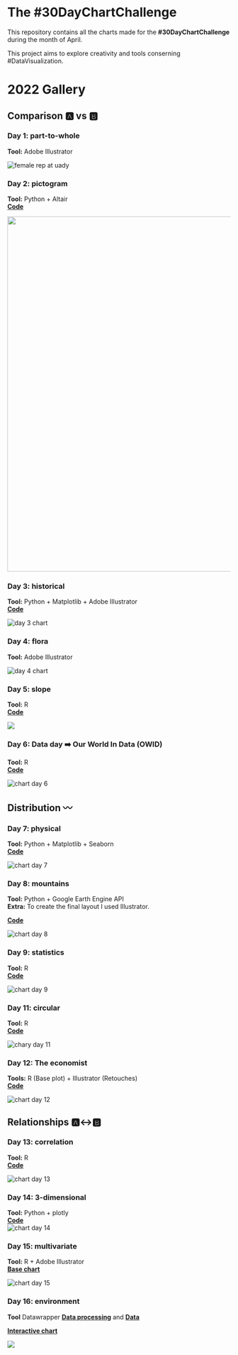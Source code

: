 # The #30DayChartChallenge
This repository contains all the charts made for the **#30DayChartChallenge** during the month of April.

This project aims to explore creativity and tools conserning #DataVisualization.

# 2022 Gallery
## Comparison :a: vs :b:
### Day 1: part-to-whole
**Tool:** Adobe Illustrator

![female rep at uady](./2022/day_01/Day_1_part-to-whole_es.png)

### Day 2: pictogram
**Tool:** Python + Altair  
[**Code**](https://github.com/isaacarroyov/30DayChartChallenge/blob/main/2022/day_02/30daychartchallenge_day2_pictogram.ipynb)

<img src="./2022/day_02/30daychartchallenge_day2_pictogram.png" width=800px>

### Day 3: historical
**Tool:** Python + Matplotlib + Adobe Illustrator  
[**Code**](https://github.com/isaacarroyov/30DayChartChallenge/blob/main/2022/day_03/30daychartchallenge_day_02_historical.ipynb)

![day 3 chart](./2022/day_03/30daychartchallenge_day_02_historical.png)

### Day 4: flora
**Tool:** Adobe Illustrator

![day 4 chart](./2022/day_04/30daychartchallenge_day_04_flora.png)

### Day 5: slope
**Tool:** R  
[**Code**](https://github.com/isaacarroyov/30DayChartChallenge/blob/main/2022/day_05/30daychartchallenge_day_05_slope.R)

![](./2022/day_05/30daychartchallenge_day_05_slope.png)

### Day 6: Data day :arrow_right: Our World In Data (OWID)
**Tool:** R  
[**Code**](https://github.com/isaacarroyov/30DayChartChallenge/blob/main/2022/day_06/30daychartchallenge_day_06_owid.R)

![chart day 6](./2022/day_06/30daychartchallenge_day_06_owid.png)

## Distribution :wavy_dash:

### Day 7: physical
**Tool:** Python + Matplotlib + Seaborn  
[**Code**](https://github.com/isaacarroyov/30DayChartChallenge/blob/main/2022/day_07/30daychartchallenge_day_07_physical.png)

![chart day 7](./2022/day_07/30daychartchallenge_day_07_physical.png)

### Day 8: mountains
**Tool:** Python + Google Earth Engine API  
**Extra:** To create the final layout I used Illustrator.

[**Code**](https://github.com/isaacarroyov/30DayChartChallenge/blob/main/2022/day_08/30daychartchallenge_day_07_physical.ipynb)

![chart day 8](./2022/day_08/30daychartchallenge_day_08_mountains_both.png)

### Day 9: statistics
**Tool:** R  
[**Code**](https://github.com/isaacarroyov/30DayChartChallenge/blob/main/2022/day_09/30daychartchallenge_day_09_statistics.R)

![chart day 9](./2022/day_09/30daychartchallenge_day_09_statistics_both.png)

### Day 11: circular
**Tool:** R  
[**Code**](https://github.com/isaacarroyov/30DayChartChallenge/blob/main/2022/day_11/30daychartchallenge_day_11_circular.R)

![chary day 11](./2022/day_11/30daychartchallenge_day_11_circular.png)

### Day 12: The economist
**Tools:** R (Base plot) + Illustrator (Retouches)  
[**Code**](https://github.com/isaacarroyov/30DayChartChallenge/blob/main/2022/day_12/30daychartchallenge_day_12_the_economist.R)

![chart day 12](./2022/day_12/30daychartchallenge_day_12_the_economist.png)

## Relationships :a::left_right_arrow::b:
### Day 13: correlation
**Tool:** R  
[**Code**](https://github.com/isaacarroyov/30DayChartChallenge/blob/main/2022/day_13/30daychartchallenge_day_13_correlation.R)

![chart day 13](./2022/day_13/30daychartchallenge_day_13_correlation.png)

### Day 14: 3-dimensional
**Tool:** Python + plotly  
[**Code**](https://github.com/isaacarroyov/30DayChartChallenge/blob/main/2022/day_14/30daychartchallenge_day_14_3-dimensional.py)  
![chart day 14](./2022/day_14/30daychartchallenge_day_14_3-dimensional.JPG)

### Day 15: multivariate
**Tool:** R + Adobe Illustrator  
[**Base chart**](https://github.com/isaacarroyov/30DayChartChallenge/blob/main/2022/day_15/30daychartchallenge_day_15_multivariate.R)

![chart day 15](./2022/day_15/30daychartchallenge_day_15_multivariate_english-01.png)

### Day 16: environment
**Tool** Datawrapper
[**Data processing**](https://github.com/isaacarroyov/30DayChartChallenge/blob/main/2022/day_16/30daychartchallenge_day_16_environment.R)
and [**Data**](https://raw.githubusercontent.com/isaacarroyov/30DayChartChallenge/main/2022/data/top15_countries_endemic_species_animals.csv)

[**Interactive chart**](https://www.datawrapper.de/_/PLdu1/)

![](./2022/day_16/30daychartchallenge_day_16_environment.png)